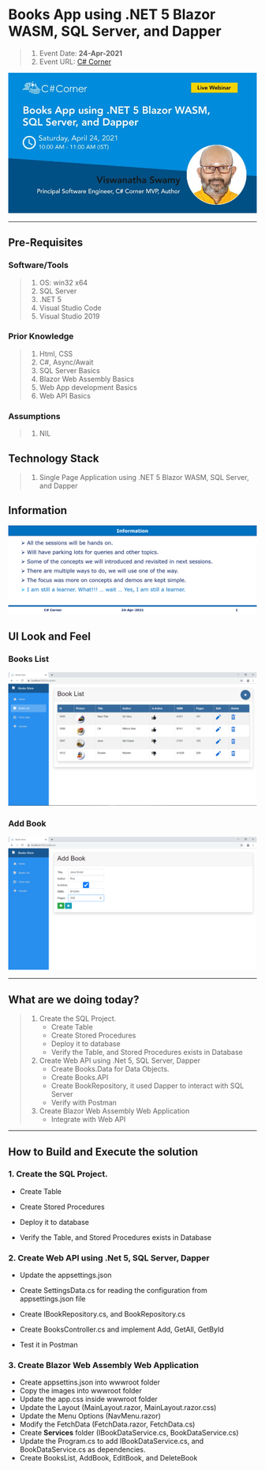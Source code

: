# Books App using .NET 5 Blazor WASM, SQL Server, and Dapper

> 1. Event Date: **24-Apr-2021**
> 1. Event URL: [C# Corner](https://www.c-sharpcorner.com/events/books-app-using-net-5-blazor-wasm-sql-server-and-dapper)

![Revisiting Components in Angular 11 for Beginners |100x100](./Documentation/Images/ViswanathaSwamyPK.PNG)

---

## Pre-Requisites

### Software/Tools
> 1. OS: win32 x64
> 1. SQL Server
> 1. .NET 5
> 1. Visual Studio Code
> 1. Visual Studio 2019

### Prior Knowledge
> 1. Html, CSS
> 1. C#, Async/Await
> 1. SQL Server Basics
> 1. Blazor Web Assembly Basics
> 1. Web App development Basics
> 1. Web API Basics

### Assumptions
> 1. NIL

## Technology Stack
> 1. Single Page Application using .NET 5 Blazor WASM, SQL Server, and Dapper

## Information
![Information | 100x100](./Documentation/Images/Information.PNG)

## UI Look and Feel

### Books List
![Books List | 100x100](./Documentation/Images/BooksList.PNG)

### Add Book
![Add Book | 100x100](./Documentation/Images/AddBook.PNG)

---


## What are we doing today?
> 1. Create the SQL Project.
>    - Create Table
>    - Create Stored Procedures
>    - Deploy it to database
>    - Verify the Table, and Stored Procedures exists in Database
> 1. Create Web API using .Net 5, SQL Server, Dapper
>    - Create Books.Data for Data Objects.
>    - Create Books.API
>    - Create BookRepository, it used Dapper to interact with SQL Server
>    - Verify with Postman
> 1. Create Blazor Web Assembly Web Application
>    - Integrate with Web API
---

## How to Build and Execute the solution

### 1. Create the SQL Project.

- Create Table

- Create Stored Procedures

- Deploy it to database

- Verify the Table, and Stored Procedures exists in Database

### 2. Create Web API using .Net 5, SQL Server, Dapper

- Update the appsettings.json

- Create SettingsData.cs for reading the configuration from appsettings.json file

- Create IBookRepository.cs, and BookRepository.cs

- Create BooksController.cs and implement Add, GetAll, GetById

- Test it in Postman

### 3. Create Blazor Web Assembly Web Application

- Create appsettins.json into wwwroot folder
- Copy the images into wwwroot folder
- Update the app.css inside wwwroot folder
- Update the Layout (MainLayout.razor, MainLayout.razor.css)
- Update the Menu Options (NavMenu.razor)
- Modify the FetchData (FetchData.razor, FetchData.cs)
- Create **Services** folder (IBookDataService.cs, BookDataService.cs)
- Update the Program.cs to add IBookDataService.cs, and BookDataService.cs as dependencies.
- Create BooksList, AddBook, EditBook, and DeleteBook